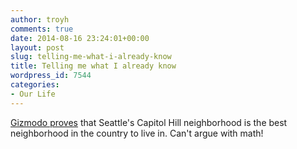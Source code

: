 ```yaml
---
author: troyh
comments: true
date: 2014-08-16 23:24:01+00:00
layout: post
slug: telling-me-what-i-already-know
title: Telling me what I already know
wordpress_id: 7544
categories:
- Our Life
---
```


[Gizmodo proves](http://gizmodo.com/where-i-should-live-according-to-math-1622376715?utm_campaign=socialflow_gizmodo_twitter&utm_source=gizmodo_twitter&utm_medium=socialflow) that Seattle's Capitol Hill neighborhood is the best neighborhood in the country to live in. Can't argue with math!
